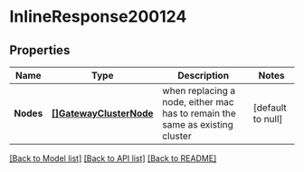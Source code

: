 # InlineResponse200124

## Properties
Name | Type | Description | Notes
------------ | ------------- | ------------- | -------------
**Nodes** | [**[]GatewayClusterNode**](gateway_cluster_node.md) | when replacing a node, either mac has to remain the same as existing cluster | [default to null]

[[Back to Model list]](../README.md#documentation-for-models) [[Back to API list]](../README.md#documentation-for-api-endpoints) [[Back to README]](../README.md)

